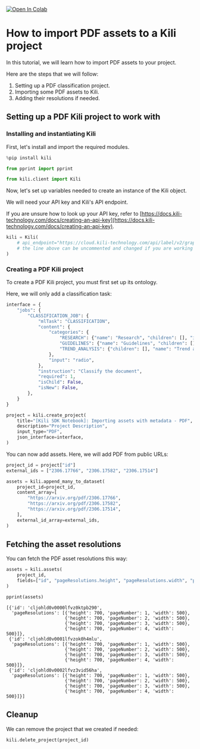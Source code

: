 <!-- FILE AUTO GENERATED BY docs/utils.py DO NOT EDIT DIRECTLY -->
<a href="https://colab.research.google.com/github/kili-technology/kili-python-sdk/blob/main/recipes/importing_pdf_assets.ipynb" target="_parent"><img src="https://colab.research.google.com/assets/colab-badge.svg" alt="Open In Colab"/></a>

# How to import PDF assets to a Kili project

In this tutorial, we will learn how to import PDF assets to your project.

Here are the steps that we will follow:

1. Setting up a PDF classification project.
2. Importing some PDF assets to Kili.
3. Adding their resolutions if needed.

## Setting up a PDF Kili project to work with

### Installing and instantiating Kili

First, let's install and import the required modules.


```python
%pip install kili
```


```python
from pprint import pprint

from kili.client import Kili
```

Now, let's set up variables needed to create an instance of the Kili object.

We will need your API key and Kili's API endpoint.

If you are unsure how to look up your API key, refer to [https://docs.kili-technology.com/docs/creating-an-api-key](https://docs.kili-technology.com/docs/creating-an-api-key).


```python
kili = Kili(
    # api_endpoint="https://cloud.kili-technology.com/api/label/v2/graphql",
    # the line above can be uncommented and changed if you are working with an on-premise version of Kili
)
```

### Creating a PDF Kili project

To create a PDF Kili project, you must first set up its ontology.

Here, we will only add a classification task:


```python
interface = {
    "jobs": {
        "CLASSIFICATION_JOB": {
            "mlTask": "CLASSIFICATION",
            "content": {
                "categories": {
                    "RESEARCH": {"name": "Research", "children": [], "id": "category1"},
                    "GUIDELINES": {"name": "Guidelines", "children": [], "id": "category2"},
                    "TREND_ANALYSIS": {"children": [], "name": "Trend analysis", "id": "category3"},
                },
                "input": "radio",
            },
            "instruction": "Classify the document",
            "required": 1,
            "isChild": False,
            "isNew": False,
        },
    }
}

project = kili.create_project(
    title="[Kili SDK Notebook]: Importing assets with metadata - PDF",
    description="Project Description",
    input_type="PDF",
    json_interface=interface,
)
```

You can now add assets. Here, we will add PDF from public URLs:


```python
project_id = project["id"]
external_ids = ["2306.17766", "2306.17582", "2306.17514"]

assets = kili.append_many_to_dataset(
    project_id=project_id,
    content_array=[
        "https://arxiv.org/pdf/2306.17766",
        "https://arxiv.org/pdf/2306.17582",
        "https://arxiv.org/pdf/2306.17514",
    ],
    external_id_array=external_ids,
)
```



## Fetching the asset resolutions

You can fetch the PDF asset resolutions this way:


```python
assets = kili.assets(
    project_id,
    fields=["id", "pageResolutions.height", "pageResolutions.width", "pageResolutions.pageNumber"],
)
```


```python
pprint(assets)
```

    [{'id': 'cljohld0v0000lfvz0ktpb290',
      'pageResolutions': [{'height': 700, 'pageNumber': 1, 'width': 500},
                          {'height': 700, 'pageNumber': 2, 'width': 500},
                          {'height': 700, 'pageNumber': 3, 'width': 500},
                          {'height': 700, 'pageNumber': 4, 'width': 500}]},
     {'id': 'cljohld0v0001lfvzok0h4mlu',
      'pageResolutions': [{'height': 700, 'pageNumber': 1, 'width': 500},
                          {'height': 700, 'pageNumber': 2, 'width': 500},
                          {'height': 700, 'pageNumber': 3, 'width': 500},
                          {'height': 700, 'pageNumber': 4, 'width': 500}]},
     {'id': 'cljohld0v0002lfvz3vid56ha',
      'pageResolutions': [{'height': 700, 'pageNumber': 1, 'width': 500},
                          {'height': 700, 'pageNumber': 2, 'width': 500},
                          {'height': 700, 'pageNumber': 3, 'width': 500},
                          {'height': 700, 'pageNumber': 4, 'width': 500}]}]


## Cleanup

We can remove the project that we created if needed:


```python
kili.delete_project(project_id)
```
